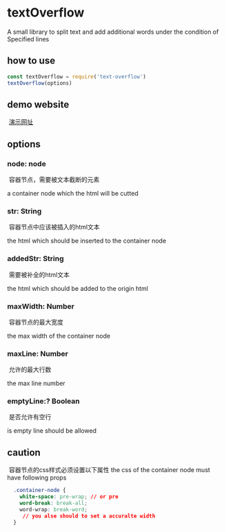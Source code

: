# textOverflow
A small library to split text and add additional words under the condition of Specified lines
## how to use
``` javascript
const textOverflow = require('text-overflow')
textOverflow(options)
```
## demo website
  [演示网址](https://freeeeaker.github.io/examples/textOverflow/index.html)
## options
### node: node
  容器节点，需要被文本截断的元素
  
  a container node which the html will be cutted
### str: String
  容器节点中应该被插入的html文本
  
  the html which should be inserted to the container node
### addedStr: String
  需要被补全的html文本
  
  the html which should be added to the origin html
### maxWidth: Number
  容器节点的最大宽度
  
  the max width of the container node
### maxLine: Number
  允许的最大行数
  
  the max line number
### emptyLine:? Boolean
  是否允许有空行
  
  is empty line should be allowed
## caution
  容器节点的css样式必须设置以下属性
  the css of the container node must have following props
  ``` css
    .container-node {
      white-space: pre-wrap; // or pre
      word-break: break-all;
      word-wrap: break-word;
      // you alse should to set a accuralte width
    }
  ```
